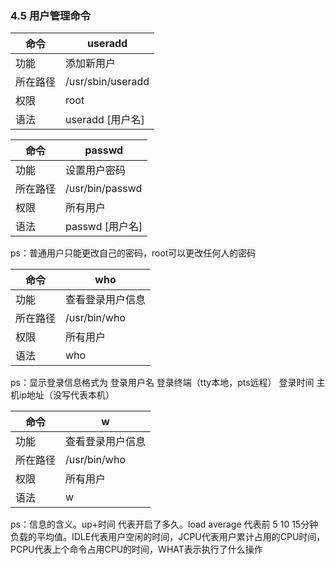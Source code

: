 ### 4.5 用户管理命令

| 命令     | useradd           |
| -------- | ----------------- |
| 功能     | 添加新用户        |
| 所在路径 | /usr/sbin/useradd |
| 权限     | root              |
| 语法     | useradd [用户名]  |

| 命令     | passwd          |
| -------- | --------------- |
| 功能     | 设置用户密码    |
| 所在路径 | /usr/bin/passwd |
| 权限     | 所有用户        |
| 语法     | passwd [用户名] |

ps：普通用户只能更改自己的密码，root可以更改任何人的密码

| 命令     | who              |
| -------- | ---------------- |
| 功能     | 查看登录用户信息 |
| 所在路径 | /usr/bin/who     |
| 权限     | 所有用户         |
| 语法     | who              |

ps：显示登录信息格式为 登录用户名 登录终端（tty本地，pts远程） 登录时间 主机ip地址（没写代表本机）

| 命令     | w                |
| -------- | ---------------- |
| 功能     | 查看登录用户信息 |
| 所在路径 | /usr/bin/who     |
| 权限     | 所有用户         |
| 语法     | w                |

ps：信息的含义。up+时间 代表开启了多久。load average 代表前 5 10 15分钟负载的平均值。IDLE代表用户空闲的时间，JCPU代表用户累计占用的CPU时间，PCPU代表上个命令占用CPU的时间，WHAT表示执行了什么操作